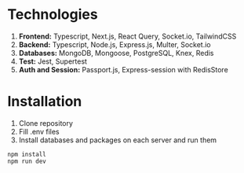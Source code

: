 # Technologies
1. **Frontend:** Typescript, Next.js, React Query, Socket.io, TailwindCSS
2. **Backend:** Typescript, Node.js, Express.js, Multer, Socket.io
3. **Databases:** MongoDB, Mongoose, PostgreSQL, Knex, Redis
4. **Test:** Jest, Supertest
5. **Auth and Session:** Passport.js, Express-session with RedisStore

# Installation
1. Clone repository
2. Fill .env files
3. Install databases and packages on each server and run them
```
npm install
npm run dev
```
